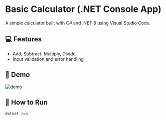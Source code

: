 # Basic Calculator (.NET Console App)

A simple calculator built with C# and .NET 8 using Visual Studio Code.

## 💻 Features

- Add, Subtract, Multiply, Divide
- Input validation and error handling

## 📸 Demo

![demo](<img width="1193" height="707" alt="running project ss" src="https://github.com/user-attachments/assets/87af5321-7c5c-4088-b00a-59b9d300d281" />
)

## 🚀 How to Run

```bash
dotnet run
